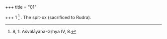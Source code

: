 +++
title = "01"

+++
1 [^1] . The spit-ox (sacrificed to Rudra).


[^1]:  8, 1. Āśvalāyana-Gṛhya IV, 8.
